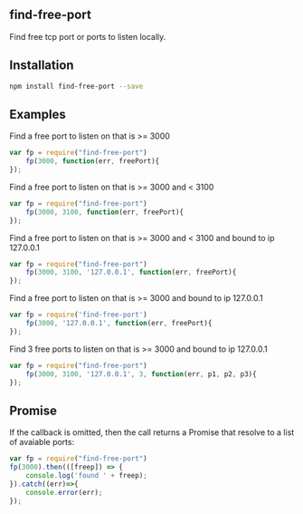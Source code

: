 find-free-port
--------

Find free tcp port or ports to listen locally.

## Installation
```bash
npm install find-free-port --save
```

## Examples

Find a free port to listen on that is >= 3000
```js
var fp = require("find-free-port")
    fp(3000, function(err, freePort){
});
```
    
Find a free port to listen on that is >= 3000 and < 3100
```js
var fp = require("find-free-port")
    fp(3000, 3100, function(err, freePort){
});
```
    
Find a free port to listen on that is >= 3000 and < 3100 and bound to ip 127.0.0.1
```js
var fp = require("find-free-port")
    fp(3000, 3100, '127.0.0.1', function(err, freePort){
});
```
    
Find a free port to listen on that is >= 3000 and bound to ip 127.0.0.1
```js
var fp = require('find-free-port')
    fp(3000, '127.0.0.1', function(err, freePort){
});
```
    
Find 3 free ports to listen on that is >= 3000 and bound to ip 127.0.0.1
```js
var fp = require("find-free-port")
    fp(3000, 3100, '127.0.0.1', 3, function(err, p1, p2, p3){
});
```

## Promise

If the callback is omitted, then the call returns a Promise that resolve to a list of avaiable ports:
```js
var fp = require("find-free-port")
fp(3000).then(([freep]) => {
    console.log('found ' + freep);
}).catch((err)=>{
    console.error(err);
});
```
